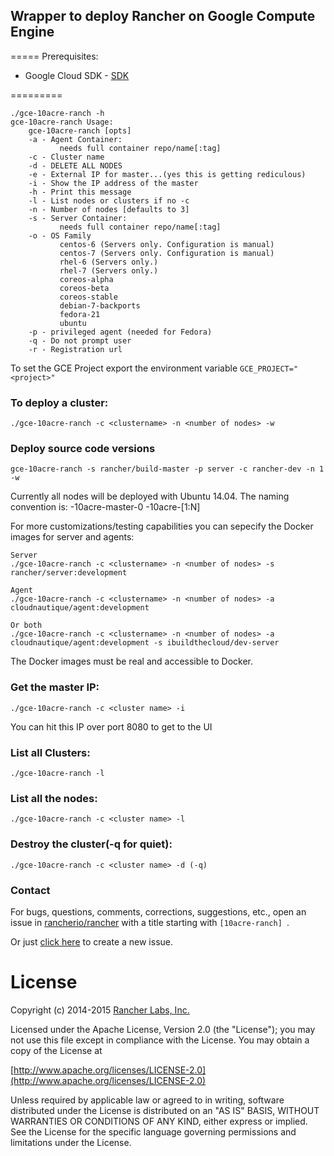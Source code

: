 ## Wrapper to deploy Rancher on Google Compute Engine
=====
Prerequisites:

- Google Cloud SDK - [SDK](https://cloud.google.com/sdk/)

=========
```
./gce-10acre-ranch -h
gce-10acre-ranch Usage:
    gce-10acre-ranch [opts]
    -a - Agent Container:
           needs full container repo/name[:tag]
    -c - Cluster name
    -d - DELETE ALL NODES
    -e - External IP for master...(yes this is getting rediculous)
    -i - Show the IP address of the master
    -h - Print this message
    -l - List nodes or clusters if no -c
    -n - Number of nodes [defaults to 3]
    -s - Server Container:
           needs full container repo/name[:tag]
    -o - OS Family
    	   centos-6 (Servers only. Configuration is manual)
           centos-7 (Servers only. Configuration is manual)
           rhel-6 (Servers only.)
           rhel-7 (Servers only.)
           coreos-alpha
           coreos-beta
           coreos-stable
           debian-7-backports
           fedora-21
           ubuntu
    -p - privileged agent (needed for Fedora)
    -q - Do not prompt user
    -r - Registration url
```

To set the GCE Project export the environment variable `GCE_PROJECT="<project>"`

### To deploy a cluster:

```
./gce-10acre-ranch -c <clustername> -n <number of nodes> -w
```

### Deploy source code versions
```
gce-10acre-ranch -s rancher/build-master -p server -c rancher-dev -n 1 -w
```

Currently all nodes will be deployed with Ubuntu 14.04. The naming convention is:
<clustername>-10acre-master-0
<clustername>-10acre-[1:N]

For more customizations/testing capabilities you can sepecify the Docker images for server and agents:

```
Server
./gce-10acre-ranch -c <clustername> -n <number of nodes> -s rancher/server:development

Agent
./gce-10acre-ranch -c <clustername> -n <number of nodes> -a cloudnautique/agent:development

Or both
./gce-10acre-ranch -c <clustername> -n <number of nodes> -a cloudnautique/agent:development -s ibuildthecloud/dev-server
```
The Docker images must be real and accessible to Docker.


### Get the master IP:

```
./gce-10acre-ranch -c <cluster name> -i
```
You can hit this IP over port 8080 to get to the UI

### List all Clusters:

```
./gce-10acre-ranch -l
```
### List all the nodes:

```
./gce-10acre-ranch -c <cluster name> -l
```

### Destroy the cluster(-q for quiet):

```
./gce-10acre-ranch -c <cluster name> -d (-q)
```
### Contact
For bugs, questions, comments, corrections, suggestions, etc., open an issue in [rancherio/rancher](//github.com/rancherio/rancher/issues) with a title starting with `[10acre-ranch] `.

Or just [click here](//github.com/rancherio/rancher/issues/new?title=%5B10acre-ranch%5D%20) to create a new issue.

# License
Copyright (c) 2014-2015 [Rancher Labs, Inc.](http://rancher.com)

Licensed under the Apache License, Version 2.0 (the "License");
you may not use this file except in compliance with the License.
You may obtain a copy of the License at

[http://www.apache.org/licenses/LICENSE-2.0](http://www.apache.org/licenses/LICENSE-2.0)

Unless required by applicable law or agreed to in writing, software
distributed under the License is distributed on an "AS IS" BASIS,
WITHOUT WARRANTIES OR CONDITIONS OF ANY KIND, either express or implied.
See the License for the specific language governing permissions and
limitations under the License.


